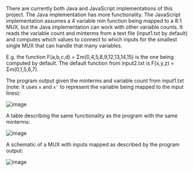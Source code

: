 There are currently both Java and JavaScript implementations of this project. The Java implementation has more functionality. The JavaScript implementation assumes a 4 variable min function being mapped to a 8:1 MUX, but the Java implementation can work with other variable counts. It reads the variable count and minterms from a text file (input1.txt by default) and computes which values to connect to which inputs for the smallest single MUX that can handle that many variables.

E.g. the function F(a,b,c,d) = Σm(0,4,5,8,9,12,13,14,15) is the one being computed by default. The default function from input2.txt is F(x,y,z) = Σm(0,1,5,6,7).

The program output given the minterms and variable count from input1.txt (note: it uses `x` and `x'` to represent the variable being mapped to the input lines):

![image](https://user-images.githubusercontent.com/83474789/194729987-6c292f0d-039e-403e-906f-b9b1c1d79c4b.png)

A table describing the same functionality as the program with the same minterms:

![image](https://user-images.githubusercontent.com/83474789/194688430-72481109-1d4d-420b-82fb-7f73fba886fb.png)

A schematic of a MUX with inputs mapped as described by the program output:

![image](https://user-images.githubusercontent.com/83474789/194688443-2d1ea869-b820-48ed-96a2-ed8676938841.png)
